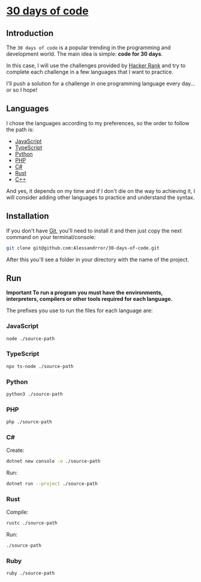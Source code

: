 # [30 days of code](https://www.hackerrank.com/domains/tutorials/30-days-of-code)

## Introduction

The `30 days of code` is a popular trending in the programming and development world. The main idea is simple: **code for 30 days**.

In this case, I will use the challenges provided by [Hacker Rank](https://www.hackerrank.com/) and try to complete each challenge in a few languages ​​that I want to practice.

I'll push a solution for a challenge in one programming language every day... or so I hope!

## Languages

I chose the languages ​​according to my preferences, so the order to follow the path is:

- [JavaScript](https://developer.mozilla.org/en-US/docs/Web/JavaScript)
- [TypeScript](https://www.typescriptlang.org/)
- [Python](https://www.python.org/)
- [PHP](https://www.php.net/)
- [C#](https://learn.microsoft.com/en-us/dotnet/csharp/)
- [Rust](https://www.rust-lang.org/)
- [C++](https://cplusplus.com/)
<!-- - [Bash](https://www.gnu.org/software/bash/) -->
<!-- - [Ruby](https://www.ruby-lang.org/) -->
<!-- - [Java](https://www.java.com/) -->
<!-- - [C](https://www.learn-c.org/) -->

And yes, it depends on my time and if I don't die on the way to achieving it, I will consider adding other languages ​​to practice and understand the syntax.

## Installation

If you don't have [Git](https://git-scm.com/), you'll need to install it and then just copy the next command on your terminal/console:

```sh
git clone git@github.com:Alessandrror/30-days-of-code.git
```

After this you'll see a folder in your directory with the name of the project.

## Run

**Important To run a program you must have the environments, interpreters, compilers or other tools required for each language.**

The prefixes you use to run the files for each language are:

### JavaScript

```sh
node ./source-path
```

### TypeScript

```sh
npx ts-node ./source-path
```

### Python

```sh
python3 ./source-path
```

### PHP

```sh
php ./source-path
```

### C#

Create:

```sh
dotnet new console -o ./source-path
```

Run:

```sh
dotnet run --project ./source-path
```

### Rust

Compile:

```sh
rustc ./source-path
```

Run:

```sh
./source-path
```

### Ruby

```sh
ruby ./source-path
```

<!-- ### Bash:

```sh
sh ./source-path
```

### C++:

```sh
g++ -o ./new-file-name ./source-path
``` -->
